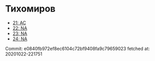 # Тихомиров
- [21: AC](21.md)
- [22: NA](22.md)
- [23: NA](23.md)
- [24: NA](24.md)

Commit: e0840fb972ef8ec6104c72bf9408fa9c79659023
 fetched at: 20201022-221751
